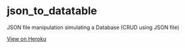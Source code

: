 # json_to_datatable
JSON file manipulation simulating a Database (CRUD using JSON file)

<a href="https://jsondatatable.herokuapp.com/">View on Heroku</a>

